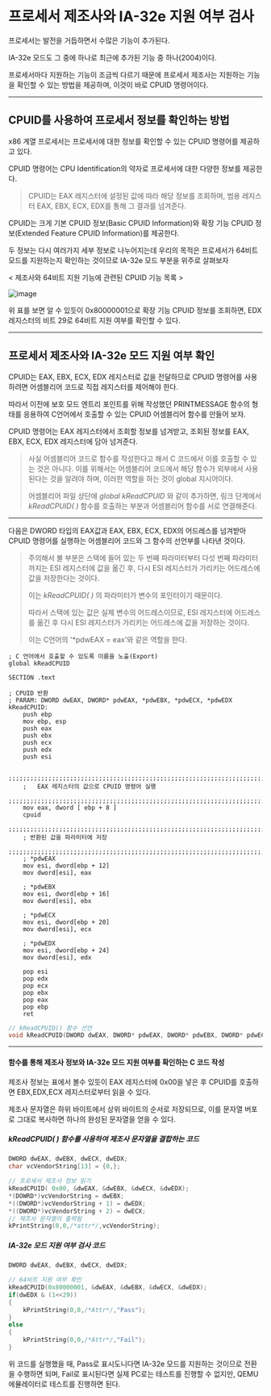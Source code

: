 # 프로세서 제조사와 IA-32e 지원 여부 검사

프로세서는 발전을 거듭하면서 수많은 기능이 추가된다.

IA-32e 모드도 그 중에 하나로 최근에 추가된 기능 중 하나(2004)이다.

프로세서마다 지원하는 기능이 조금씩 다르기 때문에 프로세서 제조사는 지원하는 기능을 확인할 수 있는 방법을 제공하며, 이것이 바로 CPUID 명령어이다.

<HR>

## CPUID를 사용하여 프로세서 정보를 확인하는 방법

x86 계열 프로세서는 프로세서에 대한 정보를 확인할 수 있는 CPUID 명령어를 제공하고 있다.

CPUID 명령어는 CPU Identification의 약자로 프로세서에 대한 다양한 정보를 제공한다.

> CPUID는 EAX 레지스터에 설정된 값에 따라 해당 정보를 조회하며,
> 범용 레지스터 EAX, EBX, ECX, EDX를 통해 그 결과를 넘겨준다.

CPUID는 크게 기본 CPUID 정보(Basic CPUID Information)와 확장 기능 CPUID 정보(Extended Feature CPUID Information)를 제공한다.

두 정보는 다시 여러가지 세부 정보로 나누어지는데
우리의 목적은 프로세서가 64비트 모드를 지원하는지 확인하는 것이므로 IA-32e 모드 부분을 위주로 살펴보자

< 제조사와 64비트 지원 기능에 관련된 CPUID 기능 목록 >

![image](https://user-images.githubusercontent.com/34773827/61028358-782b6100-a3f3-11e9-8ac3-97dda6688401.png)

위 표를 보면 알 수 있듯이 0x80000001으로 확장 기능 CPUID 정보를 조회하면,
EDX 레지스터의 비트 29로 64비트 지원 여부를 확인할 수 있다.

<hr>

## 프로세서 제조사와 IA-32e 모드 지원 여부 확인

CPUID는 EAX, EBX, ECX, EDX 레지스터로 값을 전달하므로 CPUID 명령어를 사용하려면
어셈블리어 코드로 직접 레지스터를 제어해야 한다.

따라서 이전에 보호 모드 엔트리 포인트를 위해 작성했던 PRINTMESSAGE 함수의 형태를 응용하여
C언어에서 호출할 수 있는 CPUID 어셈블리어 함수를 만들어 보자.

CPUID 명령어는 EAX 레지스터에서 조회할 정보를 넘겨받고,
조회된 정보를 EAX, EBX, ECX, EDX 레지스터에 담아 넘겨준다.

> 사실 어셈블리어 코드로 함수를 작성한다고 해서 C 코드에서 이를 호출할 수 있는 것은 아니다.
> 이를 위해서는 어셈블리어 코드에서 해당 함수가 외부에서 사용된다는 것을 알려야 하며,
> 이러한 역할을 하는 것이 global 지시어이다.
>
> 어셈블리어 파일 상단에 *global kReadCPUID* 와 같이 추가하면,
> 링크 단계에서 *kReadCPUID( )* 함수를 호출하는 부분과 어셈블리어 함수를 서로 연결해준다.

<hr>

다음은 DWORD 타입의 EAX값과 EAX, EBX, ECX, EDX의 어드레스를 넘겨받아 CPUID 명령어를 실행하는 어셈블리어 코드와 그 함수의 선언부를 나타낸 것이다.

> 주의해서 볼 부분은 스택에 들어 있는 두 번째 파라미터부터 다섯 번째 파라미터까지는 ESI 레지스터에 값을 옮긴 후, 다시 ESI 레지스터가 가리키는 어드레스에 값을 저장한다는 것이다.
>
> 이는 *kReadCPUID( )* 의 파라미터가 변수의 포인터이기 때문이다.
>
> 따라서 스택에 있는 값은 실제 변수의 어드레스이므로, ESI 레지스터에 어드레스를 옮긴 후 다시 ESI 레지스터가 가리키는 어드레스에 값을 저장하는 것이다.
>
> 이는 C언어의 '*pdwEAX = eax'와 같은 역할을 한다.

```assembly
; C 언어에서 호출할 수 있도록 이름을 노출(Export)
global kReadCPUID

SECTION .text

; CPUID 반환
; PARAM: DWORD dwEAX, DWORD* pdwEAX, *pdwEBX, *pdwECX, *pdwEDX
kReadCPUID:
	push ebp
	mov ebp, esp
	push eax
	push ebx
	push ecx
	push edx
	push esi
	
	;;;;;;;;;;;;;;;;;;;;;;;;;;;;;;;;;;;;;;;;;;;;;;;;;;;;;;;;;;;;;;;;;;;;;;;;;;;;;;;;;
	;	EAX 레지스터의 값으로 CPUID 명령어 실행
	;;;;;;;;;;;;;;;;;;;;;;;;;;;;;;;;;;;;;;;;;;;;;;;;;;;;;;;;;;;;;;;;;;;;;;;;;;;;;;;;;	
	mov eax, dword [ ebp + 8 ]
	cpuid
	;;;;;;;;;;;;;;;;;;;;;;;;;;;;;;;;;;;;;;;;;;;;;;;;;;;;;;;;;;;;;;;;;;;;;;;;;;;;;;;;;	
	; 반환된 값을 파라미터에 저장
	;;;;;;;;;;;;;;;;;;;;;;;;;;;;;;;;;;;;;;;;;;;;;;;;;;;;;;;;;;;;;;;;;;;;;;;;;;;;;;;;;	
	; *pdwEAX
	mov esi, dword[ebp + 12]
	mov dword[esi], eax
	
	; *pdwEBX
	mov esi, dword[ebp + 16]
	mov dword[esi], ebx
	
	; *pdwECX
	mov esi, dword[ebp + 20]
	mov dword[esi], ecx
	
	; *pdwEDX
	mov esi, dword[ebp + 24]
	mov dword[esi], edx
	
	pop esi
	pop edx
	pop ecx
	pop ebx
	pop eax
	pop ebp
	ret
```

```c
// kReadCPUID() 함수 선언
void kReadCPUID(DWORD dwEAX, DWORD* pdwEAX, DWORD* pdwEBX, DWORD* pdwECX, DWORD* pdwEDX);
```

<hr>

 #### 함수를 통해 제조사 정보와 IA-32e 모드 지원 여부를 확인하는 C 코드 작성

제조사 정보는 표에서 볼수 있듯이 EAX 레지스터에 0x00을 넣은 후 CPUID를 호출하면
EBX,EDX,ECX 레지스터로부터 읽을 수 있다.

제조사 문자열은 하위 바이트에서 상위 바이트의 순서로 저장되므로, 이를 문자열 버포로 그대로 복사하면 하나의 완성된 문자열을 얻을 수 있다.

#####  *kReadCPUID( )* 함수를 사용하여 제조사 문자열을 결합하는 코드

```c
DWORD dwEAX, dwEBX, dwECX, dwEDX;
char vcVendorString[13] = {0,};

// 프로세서 제조사 정보 읽기
kReadCPUID( 0x00, &dwEAX, &dwEBX, &dwECX, &dwEDX);
*(DOWRD*)vcVendorString = dwEBX;
*((DWORD*)vcVendorString + 1) = dwEDX;
*((DWORD*)vcVendorString + 2) = dwECX;
// 제조사 문자열이 출력됨
kPrintString(0,0,/*attr*/,vcVendorString);
```

##### IA-32e 모드 지원 여부 검사 코드

```c
DWORD dwEAX, dwEBX, dwECX, dwEDX;

// 64비트 지원 여부 확인
kReadCPUID(0x80000001, &dwEAX, &dwEBX, &dwECX, &dwEDX);
if(dwEDX & (1<<29))
{
    kPrintString(0,0,/*Attr*/,"Pass");
}
else
{
    kPrintString(0,0,/*Attr*/,"Fail");
}
```

위 코드를 실행했을 때, Pass로 표시도니다면 IA-32e 모드를 지원하는 것이므로 전환을 수행하면 되며,
Fail로 표시된다면 실제 PC로는 테스트를 진행할 수 없지만,
QEMU 에뮬레이터로 테스트를 진행하면 된다.
